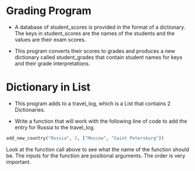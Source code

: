 # Grading Program

* A database of student_scores is provided in the format of a dictionary. The keys in student_scores are the names of the students and the values are their exam scores.

* This program converts their scores to grades and produces a new dictionary called student_grades that contain student names for keys and their grade interpretations.

# Dictionary in List

* This program adds to a travel_log, which is a List that contains 2 Dictionaries.

* Write a function that will work with the following line of code to add the entry for Russia to the travel_log.

```python
add_new_country("Russia", 2, ["Moscow", "Saint Petersburg"])
```
Look at the function call above to see what the name of the function should be. The inputs for the function are positional arguments. The order is very important.

